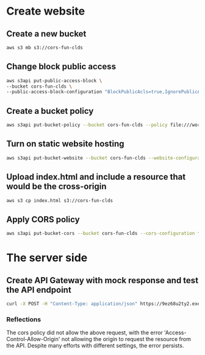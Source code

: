# Create website 

## Create a new bucket

```sh
aws s3 mb s3://cors-fun-clds
```
## Change block public access

```sh
aws s3api put-public-access-block \
--bucket cors-fun-clds \
--public-access-block-configuration "BlockPublicAcls=true,IgnorePublicAcls=true,BlockPublicPolicy=false,RestrictPublicBuckets=false"
```
## Create a bucket policy

```sh
aws s3api put-bucket-policy --bucket cors-fun-clds --policy file:///workspace/AWS-Examples/s3/cors/bucket-policy.json
```

## Turn on static website hosting

```sh
aws s3api put-bucket-website --bucket cors-fun-clds --website-configuration file://website.json
```

## Upload index.html and include a resource that would be the cross-origin

```sh
aws s3 cp index.html s3://cors-fun-clds
```

## Apply CORS policy

```sh
aws s3api put-bucket-cors --bucket cors-fun-clds --cors-configuration file://cors.json
```

# The server side

## Create API Gateway with mock response and test the API endpoint

```sh
curl -X POST -H "Content-Type: application/json" https://9ez68u2ty2.execute-api.ap-south-1.amazonaws.com/prod/my-resource
```

### Reflections

The cors policy did not allow the above request, with the error 'Access-Control-Allow-Origin' not allowing the origin to request the resource from the API. Despite many efforts with different settings, the error persists.
